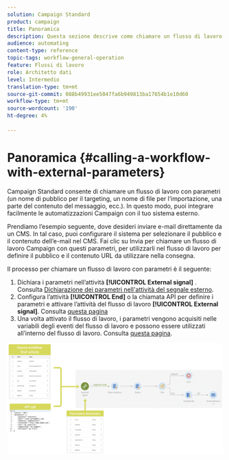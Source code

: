 ```yaml
---
solution: Campaign Standard
product: campaign
title: Panoramica
description: Questa sezione descrive come chiamare un flusso di lavoro con parametri esterni.
audience: automating
content-type: reference
topic-tags: workflow-general-operation
feature: Flussi di lavoro
role: Architetto dati
level: Intermedio
translation-type: tm+mt
source-git-commit: 088b49931ee5047fa6b949813ba17654b1e10d60
workflow-type: tm+mt
source-wordcount: '190'
ht-degree: 4%

---
```



# Panoramica {#calling-a-workflow-with-external-parameters}

Campaign Standard consente di chiamare un flusso di lavoro con parametri (un nome di pubblico per il targeting, un nome di file per l’importazione, una parte del contenuto del messaggio, ecc.). In questo modo, puoi integrare facilmente le automatizzazioni Campaign con il tuo sistema esterno.

Prendiamo l’esempio seguente, dove desideri inviare e-mail direttamente da un CMS. In tal caso, puoi configurare il sistema per selezionare il pubblico e il contenuto dell’e-mail nel CMS. Fai clic su Invia per chiamare un flusso di lavoro Campaign con questi parametri, per utilizzarli nel flusso di lavoro per definire il pubblico e il contenuto URL da utilizzare nella consegna.

Il processo per chiamare un flusso di lavoro con parametri è il seguente:

1. Dichiara i parametri nell’attività **[!UICONTROL External signal]** . Consulta [Dichiarazione dei parametri nell&#39;attività del segnale esterno](../../automating/using/declaring-parameters-external-signal.md).
1. Configura l’attività **[!UICONTROL End]** o la chiamata API per definire i parametri e attivare l’attività del flusso di lavoro **[!UICONTROL External signal]**. Consulta [questa pagina](../../automating/using/defining-parameters-calling-workflow.md)
1. Una volta attivato il flusso di lavoro, i parametri vengono acquisiti nelle variabili degli eventi del flusso di lavoro e possono essere utilizzati all’interno del flusso di lavoro. Consulta [questa pagina](../../automating/using/customizing-workflow-external-parameters.md).

![](assets/extsignal_process.png)
